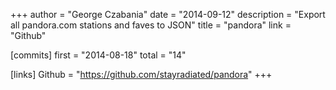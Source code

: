 +++
author = "George Czabania"
date = "2014-09-12"
description = "Export all pandora.com stations and faves to JSON"
title = "pandora"
link = "Github"

[commits]
  first = "2014-08-18"
  total = "14"

[links]
  Github = "https://github.com/stayradiated/pandora"
+++

